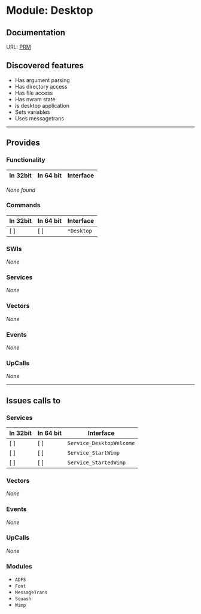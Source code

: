 # Module: Desktop

## Documentation

URL: [PRM](http://www.riscos.com/support/developers/prm/desktop.html)

## Discovered features


* Has argument parsing
* Has directory access
* Has file access
* Has nvram state
* Is desktop application
* Sets variables
* Uses messagetrans

---

## Provides

### Functionality

| In 32bit | In 64 bit | Interface |
|----------|-----------|-----------|

*None found*

### Commands


| In 32bit | In 64 bit | Interface |
|----------|-----------|-----------|
| [ ]      | [ ]       | `*Desktop` |


### SWIs


*None*


### Services


*None*


### Vectors


*None*


### Events


*None*


### UpCalls


*None*


---

## Issues calls to

### Services


| In 32bit | In 64 bit | Interface |
|----------|-----------|-----------|
| [ ]      | [ ]       | `Service_DesktopWelcome` |
| [ ]      | [ ]       | `Service_StartWimp` |
| [ ]      | [ ]       | `Service_StartedWimp` |


### Vectors


*None*


### Events


*None*


### UpCalls


*None*


### Modules


* `ADFS`
* `Font`
* `MessageTrans`
* `Squash`
* `Wimp`


